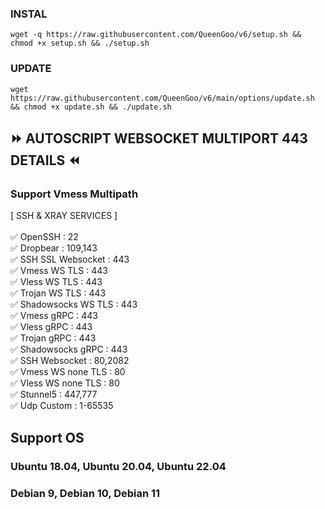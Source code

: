 ### INSTAL
<pre><code>wget -q https://raw.githubusercontent.com/QueenGoo/v6/setup.sh && chmod +x setup.sh && ./setup.sh</code></pre>

### UPDATE
<pre><code>wget https://raw.githubusercontent.com/QueenGoo/v6/main/options/update.sh && chmod +x update.sh && ./update.sh</code></pre>

## ⏩ AUTOSCRIPT WEBSOCKET MULTIPORT 443 DETAILS ⏪
### Support Vmess Multipath <br> 
[ SSH & XRAY SERVICES ] <br>
<br>
✅ OpenSSH : 22 <br>
✅ Dropbear : 109,143 <br>
✅ SSH SSL Websocket : 443 <br>
✅ Vmess WS TLS : 443 <br>
✅ Vless WS TLS : 443 <br>
✅ Trojan WS TLS : 443 <br>
✅ Shadowsocks WS TLS : 443 <br>
✅ Vmess gRPC : 443 <br>
✅ Vless gRPC : 443 <br>
✅ Trojan gRPC : 443 <br>
✅ Shadowsocks gRPC : 443 <br>
✅ SSH Websocket : 80,2082 <br>
✅ Vmess WS none TLS : 80 <br>
✅ Vless WS none TLS : 80 <br>
✅ Stunnel5 : 447,777 <br>
✅ Udp Custom : 1-65535 <br>

## Support OS
### Ubuntu 18.04, Ubuntu 20.04, Ubuntu 22.04
### Debian 9, Debian 10, Debian 11
